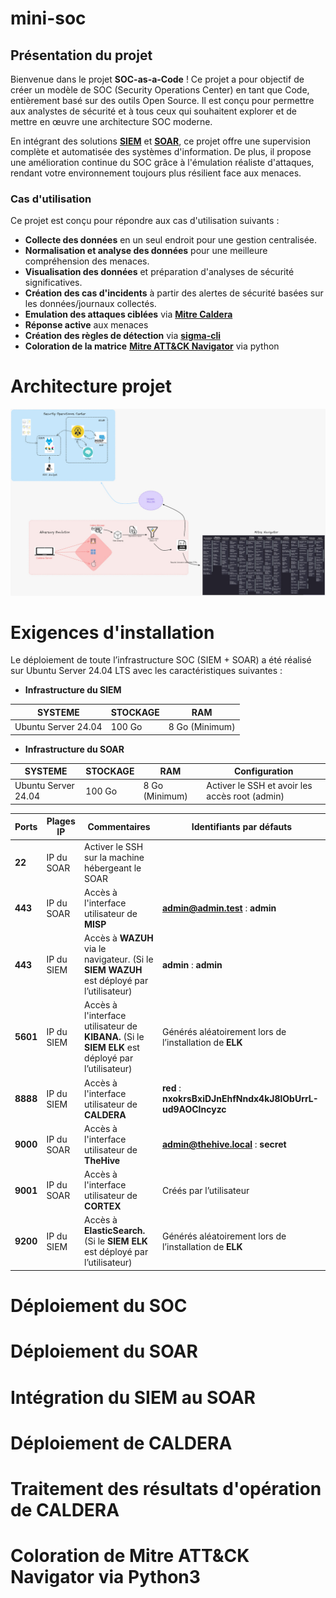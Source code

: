 # mini-soc

## Présentation du projet

Bienvenue dans le projet **SOC-as-a-Code** ! Ce projet a pour objectif de créer un modèle de SOC (Security Operations Center) en tant que Code, entièrement basé sur des outils Open Source.
Il est conçu pour permettre aux analystes de sécurité et à tous ceux qui souhaitent explorer et de mettre en œuvre une architecture SOC moderne.

En intégrant des solutions [**SIEM**](https://www.varonis.com/fr/blog/quest-ce-quun-siem-guide-du-debutant) et [**SOAR**](https://www.elastic.co/fr/what-is/soar), ce projet offre une supervision complète et automatisée des systèmes d'information.
De plus, il propose une amélioration continue du SOC grâce à l'émulation réaliste d'attaques, rendant votre environnement toujours plus résilient face aux menaces.


### Cas d'utilisation

Ce projet est conçu pour répondre aux cas d'utilisation suivants :

- **Collecte des données** en un seul endroit pour une gestion centralisée.
- **Normalisation et analyse des données** pour une meilleure compréhension des menaces.
- **Visualisation des données** et préparation d'analyses de sécurité significatives.
- **Création des cas d'incidents** à partir des alertes de sécurité basées sur les données/journaux collectés.
- **Emulation des attaques ciblées** via [**Mitre Caldera**](https://github.com/mitre/caldera)
- **Réponse active** aux menaces
- **Création des règles de détection** via [**sigma-cli**](https://github.com/SigmaHQ/sigma-cli)
- **Coloration de la matrice** [**Mitre ATT&CK Navigator**](https://mitre-attack.github.io/attack-navigator/) via python

# Architecture projet

![](Images/archi.jpg)



# Exigences d'installation

Le déploiement de toute l’infrastructure SOC (SIEM + SOAR) a été réalisé sur Ubuntu Server 24.04 LTS avec les caractéristiques suivantes :

- **Infrastructure du SIEM**


| SYSTEME | STOCKAGE | RAM |
| --- | --- | --- |
| Ubuntu Server 24.04  | 100 Go | 8 Go (Minimum) |


- **Infrastructure du SOAR**


| SYSTEME | STOCKAGE | RAM | Configuration |
| --- | --- | --- | --- |
| Ubuntu Server 24.04  | 100 Go | 8 Go (Minimum) | Activer le SSH et avoir les accès root (admin) |




| **Ports** | **Plages IP** | **Commentaires** | **Identifiants par défauts** |
| --- | --- | --- | --- |
| **22** | IP du SOAR | Activer le SSH sur la machine hébergeant le SOAR |  |
| **443** | IP du SOAR | Accès à l'interface utilisateur de **MISP** | **admin@admin.test** : **admin** |
| **443** | IP du SIEM | Accès à **WAZUH** via le navigateur. (Si le **SIEM WAZUH** est déployé par l’utilisateur) | **admin** : **admin** |
| **5601** | IP du SIEM | Accès à l'interface utilisateur de **KIBANA.** (Si le **SIEM ELK** est déployé par l’utilisateur) | Générés aléatoirement lors de l’installation de **ELK** |
| **8888** | IP du SIEM | Accès à l'interface utilisateur de **CALDERA** | **red** : **nxokrsBxiDJnEhfNndx4kJ8lObUrrL-ud9AOCIncyzc** |
| **9000** | IP du SOAR | Accès à l'interface utilisateur de **TheHive** | **admin@thehive.local** : **secret** |
| **9001** | IP du SOAR | Accès à l'interface utilisateur de **CORTEX** | Créés par l’utilisateur |
| **9200** | IP du SIEM | Accès à **ElasticSearch.** (Si le **SIEM ELK** est déployé par l’utilisateur) | Générés aléatoirement lors de l’installation de **ELK** |

# Déploiement du SOC




# Déploiement du SOAR




# Intégration du SIEM au SOAR



# Déploiement de CALDERA



# Traitement des résultats d'opération de CALDERA



# Coloration de Mitre ATT&CK Navigator via Python3



